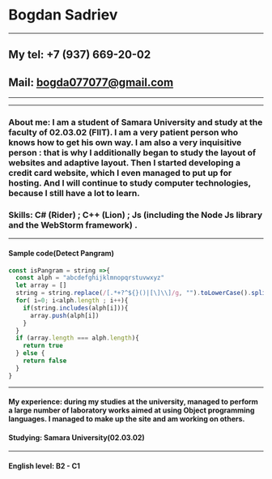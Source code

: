 # Bogdan Sadriev
---
## My tel:  +7 (937) 669-20-02 
## Mail:  bogda077077@gmail.com 
---
---

### About me: I am a student of Samara University and study at the faculty of 02.03.02 (FIIT). I am a very patient person who knows how to get his own way. I am also a very inquisitive person : that is why I additionally began to study the layout of websites and adaptive layout. Then I started developing a credit card website, which I even managed to put up for hosting. And I will continue to study computer technologies, because I still have a lot to learn.

### Skills: C# **(Rider)** ; C++ **(Lion)** ; Js **(including the Node Js library and the WebStorm framework)** .
---


####  Sample code(Detect Pangram) 


```JavaScript
const isPangram = string =>{
  const alph = "abcdefghijklmnopqrstuvwxyz"
  let array = []
  string = string.replace(/[.*+?^${}()|[\]\\]/g, "").toLowerCase().split('')
  for( i=0; i<alph.length ; i++){
    if(string.includes(alph[i])){
      array.push(alph[i])
    } 
  }
  if (array.length === alph.length){
    return true
  } else {
    return false
  }
}
```
---


#### My experience: during my studies at the university, managed to perform a large number of laboratory works aimed at using Object programming languages. I managed to make up the site and am working on others.


#### Studying: Samara University(02.03.02)
---
#### English level: B2 - C1